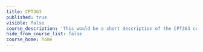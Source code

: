 ```yaml
---
title: CPT363
published: true
visible: false
course_description: 'This would be a short description of the CPT363 course.'
hide_from_course_list: false
course_home: home
---
```

